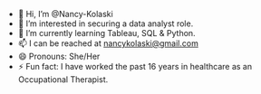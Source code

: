 - 👋 Hi, I’m @Nancy-Kolaski
- 👀 I’m interested in securing a data analyst role.
- 🌱 I’m currently learning Tableau, SQL & Python.
- 📫 I can be reached at nancykolaski@gmail.com 
- 😄 Pronouns: She/Her 
- ⚡ Fun fact: I have worked the past 16 years in healthcare as an Occupational Therapist.

<!---
Nancy-Kolaski/Nancy-Kolaski is a ✨ special ✨ repository because its `README.md` (this file) appears on your GitHub profile.
You can click the Preview link to take a look at your changes.
--->
